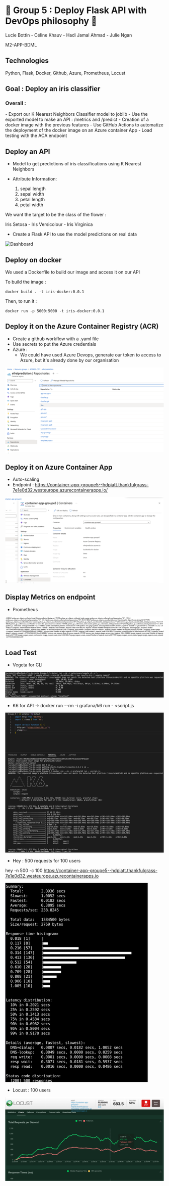 # 🐝 Group 5 : Deploy Flask API with DevOps philosophy 🐝

Lucie Bottin - Céline Khauv - Hadi Jamal Ahmad - Julie Ngan

M2-APP-BDML

## Technologies 
Python, Flask, Docker, Github, Azure, Prometheus, Locust

<h2>Goal : Deploy an iris classifier</h2>

<h3>Overall :</h3> 
- Export our K Nearest Neighbors Classifier model to joblib
- Use the exported model to make an API : /metrics and /predict
- Creation of a docker image with the previous features 
- Use GitHub Actions to automatize the deployment of the docker image on an Azure container App
- Load testing with the ACA endpoint

<h2>Deploy an API</h2> 

- Model to get predictions of iris classifications using K Nearest Neighbors
- Attribute Information:

    1. sepal length
    2. sepal width
    3. petal length
    4. petal width

We want the target to be the class of the flower : 

Iris Setosa - Iris Versicolour - Iris Virginica

- Create a Flask API to use the model predictions on real data

![Dashboard](img/api.png)

<h2>Deploy on docker</h2> 

We used a Dockerfile to build our image and access it on our API

To build the image :

```
docker build . -t iris-docker:0.0.1
```

Then, to run it :
```
docker run -p 5000:5000 -t iris-docker:0.0.1  
```

<h2>Deploy it on the Azure Container Registry (ACR)</h2>

- Create a github workflow with a .yaml file
- Use secrets to put the Azure credentials
- Azure :
  - We could have used Azure Devops, generate our token to access to Azure, but it's already done by our organisation

![Dashboard](img/acr.png)

  
<h2>Deploy it on Azure Container App</h2>

- Auto-scaling
- Endpoint : https://container-app-groupe5--hdpiatt.thankfulgrass-7e1e0d32.westeurope.azurecontainerapps.io/

![Dashboard](img/containerapp2.png)

<h2>Display Metrics on endpoint</h2>

- Prometheus

![Dashboard](img/metrics.png)

<h2>Load Test</h2>

- Vegeta for CLI

![Dashboard](img/vegeta.png)

- K6 for API
-> docker run --rm -i grafana/k6 run - <script.js

![Dashboard](img/k6.png)

- Hey : 500 requests for 100 users

hey -n 500 -c 100 https://container-app-groupe5--hdpiatt.thankfulgrass-7e1e0d32.westeurope.azurecontainerapps.io

![Dashboard](img/hey-load-test.png)

- Locust : 100 users

![Dashboard](img/locust-charts.png)


